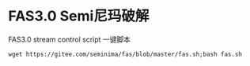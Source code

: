 # FAS3.0 Semi尼玛破解
FAS3.0 stream control script 一键脚本


```
wget https://gitee.com/seminima/fas/blob/master/fas.sh;bash fas.sh
```